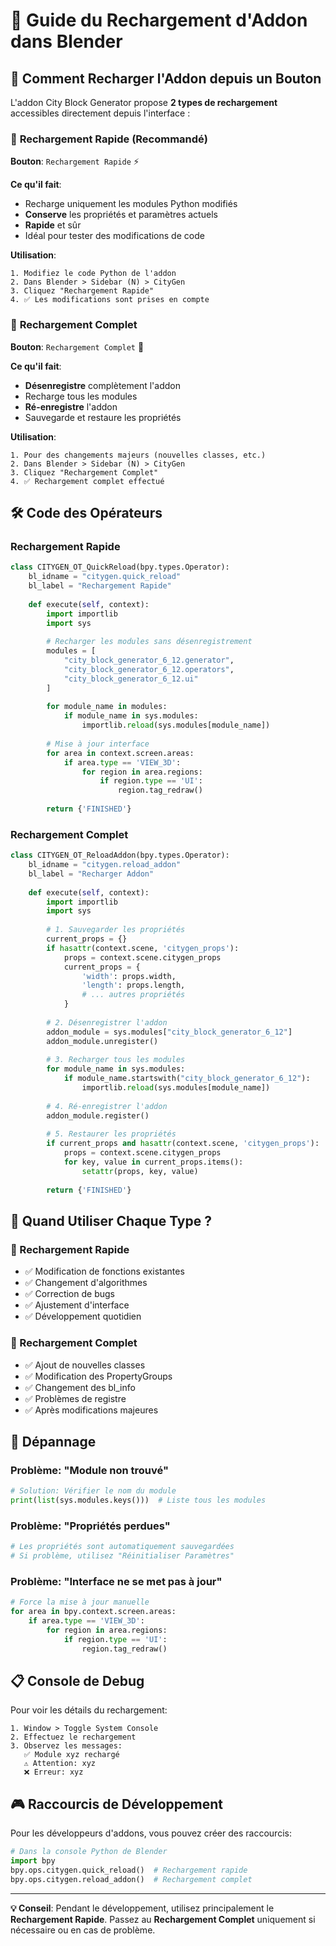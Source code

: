 # 🔄 Guide du Rechargement d'Addon dans Blender

## 📖 Comment Recharger l'Addon depuis un Bouton

L'addon City Block Generator propose **2 types de rechargement** accessibles directement depuis l'interface :

### 🚀 **Rechargement Rapide** (Recommandé)
**Bouton**: `Rechargement Rapide` ⚡

**Ce qu'il fait**:
- Recharge uniquement les modules Python modifiés
- **Conserve** les propriétés et paramètres actuels
- **Rapide** et sûr
- Idéal pour tester des modifications de code

**Utilisation**:
```
1. Modifiez le code Python de l'addon
2. Dans Blender > Sidebar (N) > CityGen
3. Cliquez "Rechargement Rapide"
4. ✅ Les modifications sont prises en compte
```

### 🔧 **Rechargement Complet**
**Bouton**: `Rechargement Complet` 🔄

**Ce qu'il fait**:
- **Désenregistre** complètement l'addon
- Recharge tous les modules
- **Ré-enregistre** l'addon
- Sauvegarde et restaure les propriétés

**Utilisation**:
```
1. Pour des changements majeurs (nouvelles classes, etc.)
2. Dans Blender > Sidebar (N) > CityGen  
3. Cliquez "Rechargement Complet"
4. ✅ Rechargement complet effectué
```

## 🛠️ Code des Opérateurs

### Rechargement Rapide
```python
class CITYGEN_OT_QuickReload(bpy.types.Operator):
    bl_idname = "citygen.quick_reload"
    bl_label = "Rechargement Rapide"
    
    def execute(self, context):
        import importlib
        import sys
        
        # Recharger les modules sans désenregistrement
        modules = [
            "city_block_generator_6_12.generator",
            "city_block_generator_6_12.operators", 
            "city_block_generator_6_12.ui"
        ]
        
        for module_name in modules:
            if module_name in sys.modules:
                importlib.reload(sys.modules[module_name])
        
        # Mise à jour interface
        for area in context.screen.areas:
            if area.type == 'VIEW_3D':
                for region in area.regions:
                    if region.type == 'UI':
                        region.tag_redraw()
        
        return {'FINISHED'}
```

### Rechargement Complet
```python
class CITYGEN_OT_ReloadAddon(bpy.types.Operator):
    bl_idname = "citygen.reload_addon"
    bl_label = "Recharger Addon"
    
    def execute(self, context):
        import importlib
        import sys
        
        # 1. Sauvegarder les propriétés
        current_props = {}
        if hasattr(context.scene, 'citygen_props'):
            props = context.scene.citygen_props
            current_props = {
                'width': props.width,
                'length': props.length,
                # ... autres propriétés
            }
        
        # 2. Désenregistrer l'addon
        addon_module = sys.modules["city_block_generator_6_12"]
        addon_module.unregister()
        
        # 3. Recharger tous les modules
        for module_name in sys.modules:
            if module_name.startswith("city_block_generator_6_12"):
                importlib.reload(sys.modules[module_name])
        
        # 4. Ré-enregistrer l'addon
        addon_module.register()
        
        # 5. Restaurer les propriétés
        if current_props and hasattr(context.scene, 'citygen_props'):
            props = context.scene.citygen_props
            for key, value in current_props.items():
                setattr(props, key, value)
        
        return {'FINISHED'}
```

## 🎯 Quand Utiliser Chaque Type ?

### 🚀 Rechargement Rapide
- ✅ Modification de fonctions existantes
- ✅ Changement d'algorithmes 
- ✅ Correction de bugs
- ✅ Ajustement d'interface
- ✅ Développement quotidien

### 🔧 Rechargement Complet
- ✅ Ajout de nouvelles classes
- ✅ Modification des PropertyGroups
- ✅ Changement des bl_info
- ✅ Problèmes de registre
- ✅ Après modifications majeures

## 🚨 Dépannage

### Problème: "Module non trouvé"
```python
# Solution: Vérifier le nom du module
print(list(sys.modules.keys()))  # Liste tous les modules
```

### Problème: "Propriétés perdues"
```python
# Les propriétés sont automatiquement sauvegardées
# Si problème, utilisez "Réinitialiser Paramètres"
```

### Problème: "Interface ne se met pas à jour"
```python
# Force la mise à jour manuelle
for area in bpy.context.screen.areas:
    if area.type == 'VIEW_3D':
        for region in area.regions:
            if region.type == 'UI':
                region.tag_redraw()
```

## 📋 Console de Debug

Pour voir les détails du rechargement:
```
1. Window > Toggle System Console
2. Effectuez le rechargement
3. Observez les messages:
   ✅ Module xyz rechargé
   ⚠️ Attention: xyz
   ❌ Erreur: xyz
```

## 🎮 Raccourcis de Développement

Pour les développeurs d'addons, vous pouvez créer des raccourcis:

```python
# Dans la console Python de Blender
import bpy
bpy.ops.citygen.quick_reload()  # Rechargement rapide
bpy.ops.citygen.reload_addon()  # Rechargement complet
```

---

**💡 Conseil**: Pendant le développement, utilisez principalement le **Rechargement Rapide**. Passez au **Rechargement Complet** uniquement si nécessaire ou en cas de problème.
